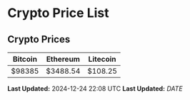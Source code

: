 # Crypto Price List

## Crypto Prices
| Bitcoin | Ethereum | Litecoin |
| ------- | -------- | -------- |
| $98385 | $3488.54 | $108.25 |
**Last Updated:** 2024-12-24 22:08 UTC
**Last Updated:** $DATE$
